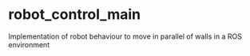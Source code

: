 # robot_control_main
Implementation of robot behaviour to move in parallel of walls in a ROS environment
